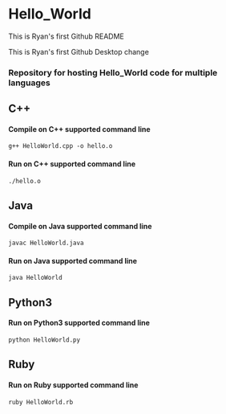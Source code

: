 # Hello_World

This is Ryan's first Github README

This is Ryan's first Github Desktop change

### Repository for hosting Hello_World code for multiple languages

## C++

#### Compile on C++ supported command line

    g++ HelloWorld.cpp -o hello.o

#### Run on C++ supported command line

    ./hello.o

## Java

#### Compile on Java supported command line

    javac HelloWorld.java

#### Run on Java supported command line

    java HelloWorld

## Python3

#### Run on Python3 supported command line

    python HelloWorld.py

## Ruby

#### Run on Ruby supported command line

    ruby HelloWorld.rb